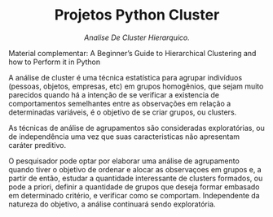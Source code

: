 <h1 align="center">Projetos Python Cluster</h1>
<p align="center"><i>Analise De Cluster Hierarquico.</i></p>

Material complementar: A Beginner’s Guide to Hierarchical Clustering and how to Perform it in Python

A análise de cluster é uma técnica estatística para agrupar indivíduos (pessoas, objetos, empresas, etc) em grupos homogênios, que sejam muito parecidos quando há a intenção de se verificar a existencia de comportamentos semelhantes entre as observações em relação a determinadas variáveis, é o objetivo de se criar grupos, ou clusters.

As técnicas de análise de agrupamentos são consideradas exploratórias, ou de independência uma vez que suas caracteristicas não apresentam caráter preditivo.

O pesquisador pode optar por elaborar uma análise de agrupamento quando tiver o objetivo de ordenar e alocar as observaçoes em grupos e, a partir de então, estudar a quantidade interessante de clusters formados, ou pode a priori, definir a quantidade de grupos que deseja formar embasado em determinado critério, e verificar como se comportam. Independente da natureza do objetivo, a análise continuará sendo exploratória.
